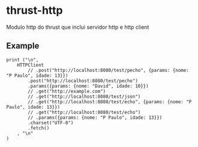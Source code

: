 # thrust-http
Modulo http do thrust que inclui servidor http e http client

## Example

    print ("\n",
        HTTPClient
            // .post("http://localhost:8080/test/pecho", {params: {nome: "P Paulo", idade: 13}})
            .post("http://localhost:8080/test/pecho")
            .params({params: {nome: "David", idade: 10}})
            // .get("http://example.com")
            // .get("http://localhost:8080/test/json")
            // .get("http://localhost:8080/test/echo", {params: {nome: "P Paulo", idade: 13}})
            // .get("http://localhost:8080/test/echo")
            // .params({params: {nome: "P Paulo", idade: 13}})
            .charset("UTF-8")
            .fetch()
        , "\n"
    )